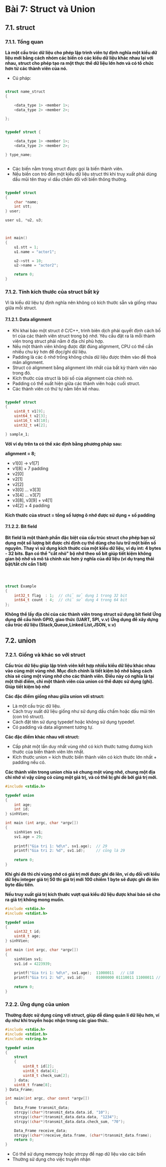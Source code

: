 # Bài 7: Struct và Union

## 7.1. struct

### 7.1.1. Tổng quan
__Là một cấu trúc dữ liệu cho phép lập trình viên tự định nghĩa một kiểu dữ liệu mới bằng cách nhóm các biến có các kiểu dữ liệu khác nhau lại với nhau, struct cho phép tạo ra một thực thể dữ liệu lớn hơn và có tổ chức hơn từ các thành viên của nó.__

+ Cú pháp:

```c

struct name_struct
{

    <data_type 1> <member 1>;
    <data_type 2> <member 2>;

};


typedef struct {

    <data_type 1> <member 1>;
    <data_type 2> <member 2>;

} type_name;



```

+ Các biến nằm trong struct được gọi là biến thành viên.
+ Nếu biến con trỏ đến một kiểu dữ liệu struct thì khi truy xuất phải dùng dấu mũi tên thay vì dấu chấm đối với biến thông thường.

```c

typedef struct
{
    char *name;
    int stt;
} user;

user u1, *u2, u3;



int main()
{
    u1.stt = 1;
    u1.name = "actor1";

    u2->stt = 10;
    u2->name = "actor2";

    return 0;
}

```

### 7.1.2. Tính kích thước của struct bất kỳ

Vì là kiểu dữ liệu tự định nghĩa nên không có kích thước sẵn và giống nhau giữa mỗi struct.

#### 7.1.2.1. Data alignment

+ Khi khai báo một struct ở C/C++, trình biên dịch phải quyết định cách bố trí của các thành viên struct trong bộ nhớ. Yêu cầu đặt ra là mỗi thành viên trong struct phải nằm ở địa chỉ phù hợp.
+ Nếu một thành viên không được đặt đúng alignment, CPU có thể cần nhiều chu kỳ hơn để đọc/ghi dữ liệu.
+ Padding là các ô nhớ trống không chứa dữ liệu được thêm vào để thoả mãn alignment.
+ Struct có alignment bằng alignment lớn nhất của bất kỳ thành viên nào trong đó.
+ Kích thước của struct là bội số của alignment của chính nó.
+ Padding có thể xuất hiện giữa các thành viên hoặc cuối struct.
+ Các thành viên có thứ tự nằm liền kề nhau.


```c

typedef struct 
{   
    uint8_t v1[9];
    uint64_t v2[3];
    uint16_t v3[10];
    uint32_t v4[2];

} sample_1;

```

__Với ví dụ trên ta có thể xác định bằng phương pháp sau:__

__alignment = 8;__
+ v1[0] -> v1[7]
+ v1[8] + 7 padding
+ v2[0]
+ v2[1]
+ v2[2]
+ v3[0] ... v3[3]
+ v3[4] ... v3[7]
+ v3[8], v3[9] + v4[1]
+ v4[2] + 4 padding

__Kích thước của struct = tổng số lượng ô nhớ được sử dụng + số padding__

#### 7.1.2.2. Bit field

__Bit field là một thành phần đặc biệt của cấu trúc struct cho phép bạn sử dụng một số lượng bit được chỉ định cụ thể dùng cho lưu trữ một biến số nguyên. Thay vì sử dụng kích thước của một kiểu dữ liệu, ví dụ int: 4 bytes - 32 bits. Bạn có thể "cắt nhỏ" bộ nhớ theo số bit giúp tiết kiệm không gian bộ nhớ và mô tả chính xác hơn ý nghĩa của dữ liệu (ví dụ trạng thái bật/tắt chỉ cần 1 bit)__

```c



struct Example 
{
    int32_t flag  : 1;	// chỉ sử dụng 1 trong 32 bit
    int64_t count : 4;	// chỉ sử dụng 4 trong 64 bit
};

```

__Không thể lấy địa chỉ của các thành viên trong struct sử dụng bit field__
__Ứng dụng để cấu hình GPIO, giao thức (UART, SPI, v.v)__
__Ứng dụng để xây dựng cấu trúc dữ liệu (Stack,Queue,Linked List,JSON, v.v)__

## 7.2. union

### 7.2.1. Giống và khác so với struct
__Cấu trúc dữ liệu giúp lập trình viên kết hợp nhiều kiểu dữ liệu khác nhau vào cùng một vùng nhớ. Mục đích chính là tiết kiệm bộ nhớ bằng cách chia sẻ cùng một vùng nhớ cho các thành viên. Điều này có nghĩa là tại một thời điểm, chỉ một thành viên của union có thể được sử dụng (ghi). Giúp tiết kiệm bộ nhớ__

__Các đặc điểm giống nhau giữa union với struct:__

+ Là một cấu trúc dữ liệu.
+ Cách truy xuất dữ liệu giống như sử dụng dấu chấm hoặc dấu mũi tên (con trỏ struct).
+ Cách đặt tên sử dụng typedef hoặc không sử dụng typedef.
+ Có padding và data alignment tương tự.

__Các đặc điểm khác nhau với struct:__

+ Cấp phát một lần duy nhất vùng nhớ có kích thước tương đương kích thước của biến thành viên lớn nhất.
+ Kích thước union = kích thước biến thành viên có kích thước lớn nhất + padding nếu có.

__Các thành viên trong union chia sẻ chung một vùng nhớ, chung một địa chỉ nhớ vì vậy cũng có cùng một giá trị, và có thể bị ghi đè bởi giá trị mới.__

```c
#include <stdio.h>

typedef union
{
    int age;
    int id;
} sinhVien;

int main (int argc, char *argv[])
{
    sinhVien sv1;
    sv1.age = 29;
    
    printf("Gia tri 1: %d\n", sv1.age);  // 29
    printf("Gia tri 2: %d", sv1.id);     // cũng là 29
 
    return 0;
}
```

__Khi ghi đè thì chỉ vùng nhớ có giá trị mới được ghi đè lên, ví dụ đối với kiểu dữ liệu integer giá trị 50 thì giá trị mới 100 chiếm 1 byte sẽ được ghi đè lên byte đầu tiên.__

__Nếu truy xuất giá trị kích thước vượt quá kiểu dữ liệu được khai báo sẽ cho ra giá trị không mong muốn.__

```c
#include <stdio.h>
#include <stdint.h>

typedef union
{
    uint32_t id;
    uint8_t age;
} sinhVien;

int main (int argc, char *argv[])
{
    sinhVien sv1;
    sv1.id = 4223939;
    
    printf("Gia tri 1: %d\n", sv1.age);  11000011   // LSB
    printf("Gia tri 2: %d", sv1.id);     01000000 01110011 11000011 // tổng bit
 
    return 0;
}

```

### 7.2.2. Ứng dụng của union

__Thường được sử dụng cùng với struct, giúp dễ dàng quản lí dữ liệu hơn, ví dụ như khi truyền hoặc nhận trong các giao thức.__

```c
#include <stdio.h>
#include <stdint.h>
#include <string.h>

typedef union
{
    struct
    {
        uint8_t id[2];
        uint8_t data[4];
        uint8_t check_sum[2];
    } data;
    uint8_t frame[8];
} Data_Frame;

int main(int argc, char const *argv[])
{
    Data_Frame transmit_data;
    strcpy((char*)transmit_data.data.id, "10");
    strcpy((char*)transmit_data.data.data, "1234");
    strcpy((char*)transmit_data.data.check_sum, "70");

    Data_Frame receive_data;
    strcpy((char*)receive_data.frame, (char*)transmit_data.frame);
    return 0;
}

```


+ Có thể sử dụng memcpy hoặc strcpy để nạp dữ liệu vào các biến
+ Thường sử dụng cho việc truyền nhận